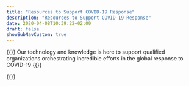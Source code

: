 ```yaml
---
title: "Resources to Support COVID-19 Response"
description: "Resources to Support COVID-19 Response"
date: 2020-04-08T10:39:22+02:00
draft: false
showSubNavCustom: true
---
```



{{<highlight title="Resources to Support COVID-19 Response" >}}
Our technology and knowledge is here to support qualified organizations orchestrating incredible efforts in the global response to COVID-19
{{</highlight>}}

{{<covid19>}}
